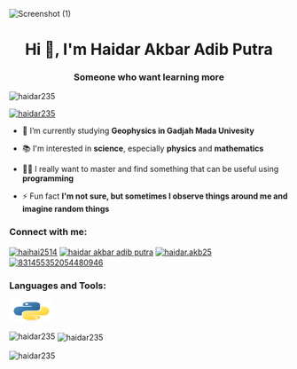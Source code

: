 ![Screenshot (1)](https://user-images.githubusercontent.com/88295649/188582045-a2eb3616-f9a4-4cf7-97e0-d9f3e1a6710b.png)


<h1 align="center">Hi 👋, I'm Haidar Akbar Adib Putra</h1>
<h3 align="center">Someone who want learning more</h3>

<p align="left"> <img src="https://komarev.com/ghpvc/?username=haidar235&label=Profile%20views&color=0e75b6&style=flat" alt="haidar235" /> </p>

<p align="left"> <a href="https://github.com/ryo-ma/github-profile-trophy"><img src="https://github-profile-trophy.vercel.app/?username=haidar235" alt="haidar235" /></a> </p>

- 🌱 I’m currently studying **Geophysics in Gadjah Mada Univesity**

- 📚 I'm interested in **science**, especially **physics** and **mathematics**

- 👨‍💻 I really want to master and find something that can be useful using **programming**

- ⚡ Fun fact **I'm not sure, but sometimes I observe things around me and imagine random things**

<h3 align="left">Connect with me:</h3>
<p align="left">
</p>
<p align="left">
<a href="https://twitter.com/haihai2514" target="blank"><img align="center" src="https://raw.githubusercontent.com/rahuldkjain/github-profile-readme-generator/master/src/images/icons/Social/twitter.svg" alt="haihai2514" height="30" width="40" /></a>
<a href="https://linkedin.com/in/haidar akbar adib putra" target="blank"><img align="center" src="https://raw.githubusercontent.com/rahuldkjain/github-profile-readme-generator/master/src/images/icons/Social/linked-in-alt.svg" alt="haidar akbar adib putra" height="30" width="40" /></a>
<a href="https://instagram.com/haidar.akb25" target="blank"><img align="center" src="https://raw.githubusercontent.com/rahuldkjain/github-profile-readme-generator/master/src/images/icons/Social/instagram.svg" alt="haidar.akb25" height="30" width="40" /></a>
<a href="https://discord.gg/831455352054480946" target="blank"><img align="center" src="https://raw.githubusercontent.com/rahuldkjain/github-profile-readme-generator/master/src/images/icons/Social/discord.svg" alt="831455352054480946" height="30" width="40" /></a>
</p>

<h3 align="left">Languages and Tools:</h3>
<p align="left"> <a href="https://www.python.org" target="_blank" rel="noreferrer"> <img src="https://raw.githubusercontent.com/devicons/devicon/master/icons/python/python-original.svg" alt="python" width="80" height="40"/> </a> </p>

<p><img align="left" src="https://github-readme-stats.vercel.app/api/top-langs?username=haidar235&show_icons=true&locale=en&layout=compact" alt="haidar235" /></p>

<p>&nbsp;<img align="center" src="https://github-readme-stats.vercel.app/api?username=haidar235&show_icons=true&locale=en" alt="haidar235" /></p>

<p><img align="center" src="https://github-readme-streak-stats.herokuapp.com/?user=haidar235&" alt="haidar235" /></p>


